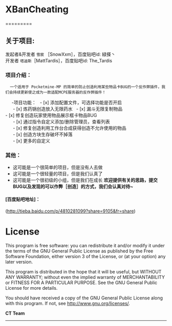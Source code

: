 # XBanCheating  
=========  
## **关于项目**:  
   发起者&开发者 `雪宸`    ［SnowXxm］，百度贴吧id: 緑搽丶  
   开发者 `塔迪斯`［MattTardis］，百度贴吧id: The_Tardis
     
###  **项目介绍**：  
      一个适用于 Pocketmine-MP 的简单的防止创造利用某些物品卡BUG的一个反作弊插件，我们会持续更新使之成为一款适配MCPE服务器的反作弊插件！
      -项目功能：  
       - [x] 添加配置文件，可选择功能是否开启  
       - [x] 炼药锅创造放入无限药水  
       - [x] 漏斗无限复制物品  
       - [x] 修复创造玩家使用物品展示框卡物品BUG  
       - [x] 通过指令自定义添加/删除管理员，查看列表  
       - [x] 修复创造利用工作台合成获得创造不允许使用的物品  
       - [x] 创造方块生存破坏不掉落  
       - [x] 更多的自定义  
### **其他**：  
* 这可能是一个很简单的项目，但是没有人去做  
* 这可能是一个很轻量的项目，但是我们认真了  
* 这可能是一个很初级的小组，但是我们在成长
**欢迎提供有关的思路，提交BUG以及发现的可以作弊［创造］的方式，我们会认真对待~**  

#### [百度贴吧地址]：  
(http://tieba.baidu.com/p/4810281099?share=9105&fr=share) 

# **License**
This program is free software: you can redistribute it and/or modify
it under the terms of the GNU General Public License as published by
the Free Software Foundation, either version 3 of the License, or
(at your option) any later version.

This program is distributed in the hope that it will be useful,
but WITHOUT ANY WARRANTY; without even the implied warranty of
MERCHANTABILITY or FITNESS FOR A PARTICULAR PURPOSE.  See the
GNU General Public License for more details.

You should have received a copy of the GNU General Public License
along with this program.  If not, see <http://www.gnu.org/licenses/>.

__CT Team__
__________
